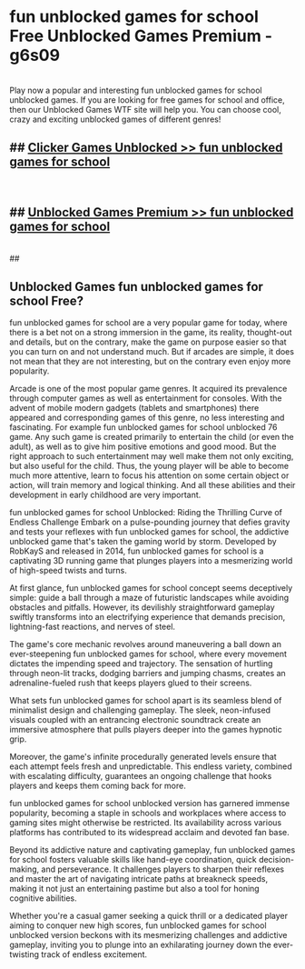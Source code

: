 # fun unblocked games for school  Free Unblocked Games Premium - g6s09 <br>
<br>
Play now a popular and interesting fun unblocked games for school unblocked games. If you are looking for free games for school and office, then our Unblocked Games WTF site will help you. You can choose cool, crazy and exciting unblocked games of different genres!


## ##  [Clicker Games Unblocked >> fun unblocked games for school](http://freeplayer.one?title=fun_unblocked_games_for_school&ref=UGames)
  <br>

##  ## [Unblocked Games Premium >> fun unblocked games for school](http://freeplayer.one?title=fun_unblocked_games_for_school&ref=UGames)
  <br>
  ##



## Unblocked Games fun unblocked games for school Free?

fun unblocked games for school are a very popular game for today, where there is a bet not on a strong immersion in the game, its reality, thought-out and details, but on the contrary, make the game on purpose easier so that you can turn on and not understand much. But if arcades are simple, it does not mean that they are not interesting, but on the contrary even enjoy more popularity.

Arcade is one of the most popular game genres. It acquired its prevalence through computer games as well as entertainment for consoles. With the advent of mobile modern gadgets (tablets and smartphones) there appeared and corresponding games of this genre, no less interesting and fascinating. For example fun unblocked games for school unblocked 76 game. Any such game is created primarily to entertain the child (or even the adult), as well as to give him positive emotions and good mood. But the right approach to such entertainment may well make them not only exciting, but also useful for the child. Thus, the young player will be able to become much more attentive, learn to focus his attention on some certain object or action, will train memory and logical thinking. And all these abilities and their development in early childhood are very important.

fun unblocked games for school Unblocked: Riding the Thrilling Curve of Endless Challenge
Embark on a pulse-pounding journey that defies gravity and tests your reflexes with fun unblocked games for school, the addictive unblocked game that's taken the gaming world by storm. Developed by RobKayS and released in 2014, fun unblocked games for school is a captivating 3D running game that plunges players into a mesmerizing world of high-speed twists and turns.

At first glance, fun unblocked games for school concept seems deceptively simple: guide a ball through a maze of futuristic landscapes while avoiding obstacles and pitfalls. However, its devilishly straightforward gameplay swiftly transforms into an electrifying experience that demands precision, lightning-fast reactions, and nerves of steel.

The game's core mechanic revolves around maneuvering a ball down an ever-steepening fun unblocked games for school, where every movement dictates the impending speed and trajectory. The sensation of hurtling through neon-lit tracks, dodging barriers and jumping chasms, creates an adrenaline-fueled rush that keeps players glued to their screens.

What sets fun unblocked games for school apart is its seamless blend of minimalist design and challenging gameplay. The sleek, neon-infused visuals coupled with an entrancing electronic soundtrack create an immersive atmosphere that pulls players deeper into the games hypnotic grip.

Moreover, the game's infinite procedurally generated levels ensure that each attempt feels fresh and unpredictable. This endless variety, combined with escalating difficulty, guarantees an ongoing challenge that hooks players and keeps them coming back for more.

fun unblocked games for school unblocked version has garnered immense popularity, becoming a staple in schools and workplaces where access to gaming sites might otherwise be restricted. Its availability across various platforms has contributed to its widespread acclaim and devoted fan base.

Beyond its addictive nature and captivating gameplay, fun unblocked games for school fosters valuable skills like hand-eye coordination, quick decision-making, and perseverance. It challenges players to sharpen their reflexes and master the art of navigating intricate paths at breakneck speeds, making it not just an entertaining pastime but also a tool for honing cognitive abilities.

Whether you're a casual gamer seeking a quick thrill or a dedicated player aiming to conquer new high scores, fun unblocked games for school unblocked version beckons with its mesmerizing challenges and addictive gameplay, inviting you to plunge into an exhilarating journey down the ever-twisting track of endless excitement.